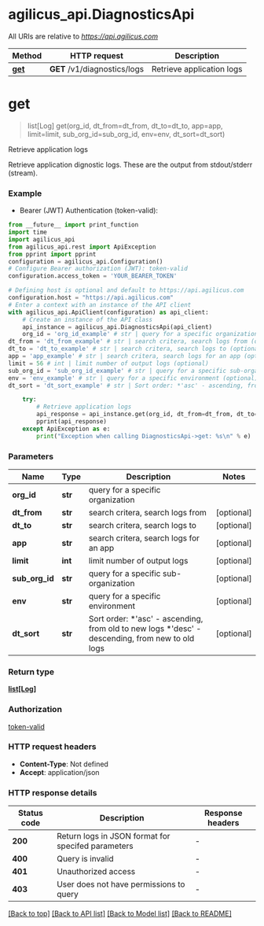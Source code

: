 # agilicus_api.DiagnosticsApi

All URIs are relative to *https://api.agilicus.com*

Method | HTTP request | Description
------------- | ------------- | -------------
[**get**](DiagnosticsApi.md#get) | **GET** /v1/diagnostics/logs | Retrieve application logs


# **get**
> list[Log] get(org_id, dt_from=dt_from, dt_to=dt_to, app=app, limit=limit, sub_org_id=sub_org_id, env=env, dt_sort=dt_sort)

Retrieve application logs

Retrieve application dignostic logs. These are the output from stdout/stderr (stream). 

### Example

* Bearer (JWT) Authentication (token-valid):
```python
from __future__ import print_function
import time
import agilicus_api
from agilicus_api.rest import ApiException
from pprint import pprint
configuration = agilicus_api.Configuration()
# Configure Bearer authorization (JWT): token-valid
configuration.access_token = 'YOUR_BEARER_TOKEN'

# Defining host is optional and default to https://api.agilicus.com
configuration.host = "https://api.agilicus.com"
# Enter a context with an instance of the API client
with agilicus_api.ApiClient(configuration) as api_client:
    # Create an instance of the API class
    api_instance = agilicus_api.DiagnosticsApi(api_client)
    org_id = 'org_id_example' # str | query for a specific organization
dt_from = 'dt_from_example' # str | search critera, search logs from (optional)
dt_to = 'dt_to_example' # str | search critera, search logs to (optional)
app = 'app_example' # str | search critera, search logs for an app (optional)
limit = 56 # int | limit number of output logs (optional)
sub_org_id = 'sub_org_id_example' # str | query for a specific sub-organization (optional)
env = 'env_example' # str | query for a specific environment (optional)
dt_sort = 'dt_sort_example' # str | Sort order: *'asc' - ascending, from old to new logs *'desc' - descending, from new to old logs  (optional)

    try:
        # Retrieve application logs
        api_response = api_instance.get(org_id, dt_from=dt_from, dt_to=dt_to, app=app, limit=limit, sub_org_id=sub_org_id, env=env, dt_sort=dt_sort)
        pprint(api_response)
    except ApiException as e:
        print("Exception when calling DiagnosticsApi->get: %s\n" % e)
```

### Parameters

Name | Type | Description  | Notes
------------- | ------------- | ------------- | -------------
 **org_id** | **str**| query for a specific organization | 
 **dt_from** | **str**| search critera, search logs from | [optional] 
 **dt_to** | **str**| search critera, search logs to | [optional] 
 **app** | **str**| search critera, search logs for an app | [optional] 
 **limit** | **int**| limit number of output logs | [optional] 
 **sub_org_id** | **str**| query for a specific sub-organization | [optional] 
 **env** | **str**| query for a specific environment | [optional] 
 **dt_sort** | **str**| Sort order: *&#39;asc&#39; - ascending, from old to new logs *&#39;desc&#39; - descending, from new to old logs  | [optional] 

### Return type

[**list[Log]**](Log.md)

### Authorization

[token-valid](../README.md#token-valid)

### HTTP request headers

 - **Content-Type**: Not defined
 - **Accept**: application/json

### HTTP response details
| Status code | Description | Response headers |
|-------------|-------------|------------------|
**200** | Return logs in JSON format for specifed parameters |  -  |
**400** | Query is invalid |  -  |
**401** | Unauthorized access |  -  |
**403** | User does not have permissions to query |  -  |

[[Back to top]](#) [[Back to API list]](../README.md#documentation-for-api-endpoints) [[Back to Model list]](../README.md#documentation-for-models) [[Back to README]](../README.md)

